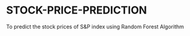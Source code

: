 # STOCK-PRICE-PREDICTION
To predict the stock prices of S&amp;P index using Random Forest Algorithm 
